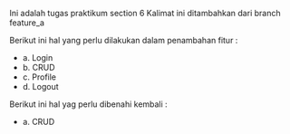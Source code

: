 Ini adalah tugas praktikum section 6
Kalimat ini ditambahkan dari branch feature_a

Berikut ini hal yang perlu dilakukan dalam penambahan fitur :
* a. Login
* b. CRUD
* c. Profile
* d. Logout

Berikut ini hal yag perlu dibenahi kembali :
* a. CRUD 